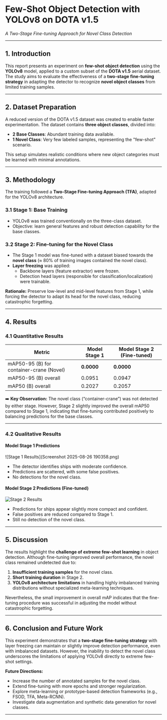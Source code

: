 # Few-Shot Object Detection with YOLOv8 on DOTA v1.5  
*A Two-Stage Fine-tuning Approach for Novel Class Detection*  

---

## 1. Introduction  

This report presents an experiment on **few-shot object detection** using the **YOLOv8** model, applied to a custom subset of the **DOTA v1.5** aerial dataset. The study aims to evaluate the effectiveness of a **two-stage fine-tuning strategy** in adapting the detector to recognize **novel object classes** from limited training samples.  

---

## 2. Dataset Preparation  

A reduced version of the DOTA v1.5 dataset was created to enable faster experimentation. The dataset contains **three object classes**, divided into:  

- **2 Base Classes**: Abundant training data available.  
- **1 Novel Class**: Very few labeled samples, representing the "few-shot" scenario.  

This setup simulates realistic conditions where new object categories must be learned with minimal annotations.  

---

## 3. Methodology  

The training followed a **Two-Stage Fine-tuning Approach (TFA)**, adapted for the YOLOv8 architecture.  

### 3.1 Stage 1: Base Training  
- YOLOv8 was trained conventionally on the three-class dataset.  
- Objective: learn general features and robust detection capability for the base classes.  

### 3.2 Stage 2: Fine-tuning for the Novel Class  
- The Stage 1 model was fine-tuned with a dataset biased towards the **novel class** (≈ 80% of training images contained the novel class).  
- **Layer freezing** was applied:  
  - Backbone layers (feature extractor) were frozen.  
  - Detection head layers (responsible for classification/localization) were trainable.  

**Rationale:** Preserve low-level and mid-level features from Stage 1, while forcing the detector to adapt its head for the novel class, reducing catastrophic forgetting.  

---

## 4. Results  

### 4.1 Quantitative Results  

| Metric                          | Model Stage 1 | Model Stage 2 (Fine-tuned) |  
|--------------------------------|---------------|-----------------------------|  
| mAP50-95 (B) for container-crane (Novel) | **0.0000** | **0.0000** |  
| mAP50-95 (B) overall            | 0.0951        | 0.0947                      |  
| mAP50 (B) overall               | 0.2027        | 0.2057                      |  

➡️ **Key Observation:** The novel class (“container-crane”) was not detected by either stage. However, Stage 2 slightly improved the overall mAP50 compared to Stage 1, indicating that fine-tuning contributed positively to balancing predictions for the base classes.  

---

### 4.2 Qualitative Results  

#### Model Stage 1 Predictions  
![Stage 1 Results](Screenshot 2025-08-26 190358.png)  
- The detector identifies ships with moderate confidence.  
- Predictions are scattered, with some false positives.  
- No detections for the novel class.  

#### Model Stage 2 Predictions (Fine-tuned)  
![Stage 2 Results](59449e48-8e14-42c0-81b6-21635d625e6e.png)  
- Predictions for ships appear slightly more compact and confident.  
- False positives are reduced compared to Stage 1.  
- Still no detection of the novel class.  

---

## 5. Discussion  

The results highlight the **challenge of extreme few-shot learning** in object detection. Although fine-tuning improved overall performance, the novel class remained undetected due to:  

1. **Insufficient training samples** for the novel class.  
2. **Short training duration** in Stage 2.  
3. **YOLOv8 architecture limitations** in handling highly imbalanced training distributions without specialized meta-learning techniques.  

Nevertheless, the small improvement in overall mAP indicates that the fine-tuning procedure was successful in adjusting the model without catastrophic forgetting.  

---

## 6. Conclusion and Future Work  

This experiment demonstrates that a **two-stage fine-tuning strategy** with layer freezing can maintain or slightly improve detection performance, even with imbalanced datasets. However, the inability to detect the novel class underscores the limitations of applying YOLOv8 directly to extreme few-shot settings.  

**Future Directions:**  
- Increase the number of annotated samples for the novel class.  
- Extend fine-tuning with more epochs and stronger regularization.  
- Explore meta-learning or prototype-based detection frameworks (e.g., FSOD, TFA, Meta-RCNN).  
- Investigate data augmentation and synthetic data generation for novel classes.  

---
